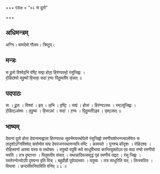 +++
title = "०८ स दूतो"

+++
## अधिमन्त्रम्
अग्निः। वामदेवो गौतमः। त्रिष्टुप्।

## मन्त्रः
स दू॒तो विश्वेद॒भि व॑ष्टि॒ सद्मा॒ होता॒ हिर॑ण्यरथो॒ रंसु॑जिह्वः ।  
रो॒हिद॑श्वो वपु॒ष्यो॑ वि॒भावा॒ सदा॑ र॒ण्वः पि॑तु॒मती॑व सं॒सत् ॥

## पदपाठः
सः । दू॒तः । विश्वा॑ । इत् । अ॒भि । व॒ष्टि॒ । सद्म॑ । होता॑ । हिर॑ण्यऽरथः । रम्ऽसु॑जिह्वः ।  
रो॒हित्ऽअ॑श्वः । व॒पु॒ष्यः॑ । वि॒भाऽवा॑ । सदा॑ । र॒ण्वः । पि॒तु॒मती॑ऽइव । स॒म्ऽसत् ॥

## भाष्यम्
देवानां दूतो होता देवानामाह्वाता हिरण्यरथः सुवर्नमयरथोपेतो रंसुजिह्वो रमणीयशोभनज्वालोपेतः स तादृशोऽग्निर्विश्वेत् सर्वाण्वेव सद्म देवयजनस्थानन्यभि वष्टि । कामयते । पुनश्च कीदृशः । रोहिदश्वः । रोहितवर्णा आश्वा यस्य स तथोक्तः । वपुष्यो वपुषि रूपे साधुर्विभावा कान्तियुक्तोऽत एव सदा रण्वो रमणीयो भवति । तत्र दृष्टान्तः । पितुमतीव संसत् । यथान्नादिवत्समृद्धं गृहं रमणीयं तद्वत् । रंसु जिह्वः । रमतेरन्येभ्योऽपि दृश्यन्त इति विच् । बहुव्रीहौ पूर्वपदस्वरः । वपुष्यः । तत्र साधुरिति यत् । तित्स्वरितः । विभावा । छन्दसीवनिपाविति वनिप् ॥ ८ ॥